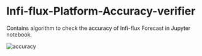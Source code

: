 # Infi-flux-Platform-Accuracy-verifier
Contains algorithm to check the accuracy of Infi-flux Forecast in Jupyter notebook.

![accuracy](https://github.com/Infi-boy/Infi-flux-Platform-Accuracy-verifier/assets/155448161/83b1e8d8-9e67-4b82-823a-b854b4d42771)

